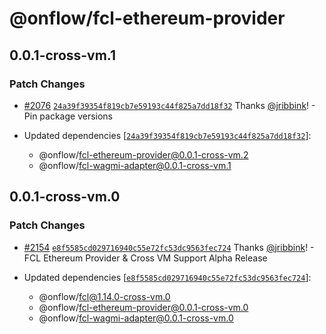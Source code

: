 # @onflow/fcl-ethereum-provider

## 0.0.1-cross-vm.1

### Patch Changes

- [#2076](https://github.com/onflow/fcl-js/pull/2076) [`24a39f39354f819cb7e59193c44f825a7dd18f32`](https://github.com/onflow/fcl-js/commit/24a39f39354f819cb7e59193c44f825a7dd18f32) Thanks [@jribbink](https://github.com/jribbink)! - Pin package versions

- Updated dependencies [[`24a39f39354f819cb7e59193c44f825a7dd18f32`](https://github.com/onflow/fcl-js/commit/24a39f39354f819cb7e59193c44f825a7dd18f32)]:
  - @onflow/fcl-ethereum-provider@0.0.1-cross-vm.2
  - @onflow/fcl-wagmi-adapter@0.0.1-cross-vm.1

## 0.0.1-cross-vm.0

### Patch Changes

- [#2154](https://github.com/onflow/fcl-js/pull/2154) [`e8f5585cd029716940c55e72fc53dc9563fec724`](https://github.com/onflow/fcl-js/commit/e8f5585cd029716940c55e72fc53dc9563fec724) Thanks [@jribbink](https://github.com/jribbink)! - FCL Ethereum Provider & Cross VM Support Alpha Release

- Updated dependencies [[`e8f5585cd029716940c55e72fc53dc9563fec724`](https://github.com/onflow/fcl-js/commit/e8f5585cd029716940c55e72fc53dc9563fec724)]:
  - @onflow/fcl@1.14.0-cross-vm.0
  - @onflow/fcl-ethereum-provider@0.0.1-cross-vm.0
  - @onflow/fcl-wagmi-adapter@0.0.1-cross-vm.0
